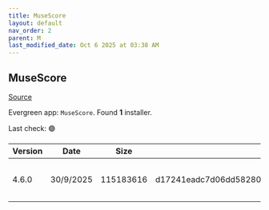 ```yaml
---
title: MuseScore
layout: default
nav_order: 2
parent: M
last_modified_date: Oct 6 2025 at 03:38 AM
---
```


## MuseScore

[Source](https://musescore.org/)

Evergreen app: `MuseScore`. Found **1** installer.

Last check: 🟢

| Version | Date      | Size      | Sha256                                                           | Architecture | InstallerType | Type | URI                                                                                                                                                                                                                        |
| ------- | --------- | --------- | ---------------------------------------------------------------- | ------------ | ------------- | ---- | -------------------------------------------------------------------------------------------------------------------------------------------------------------------------------------------------------------------------- |
| 4.6.0   | 30/9/2025 | 115183616 | d17241eadc7d06dd5828073e7ccc90032bb4ca04655e58b9689d37d43b952f10 | x64          | Default       | msi  | [https://github.com/musescore/MuseScore/releases/download/v4.6.0/MuseScore-Studio-4.6.0.252730940-x86_64.msi](https://github.com/musescore/MuseScore/releases/download/v4.6.0/MuseScore-Studio-4.6.0.252730940-x86_64.msi) |
